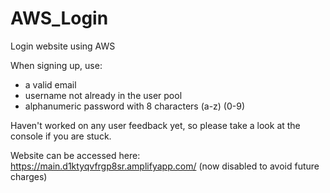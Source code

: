 # AWS_Login
Login website using AWS

When signing up, use:
- a valid email
- username not already in the user pool
- alphanumeric password with 8 characters (a-z) (0-9)

Haven't worked on any user feedback yet, so please take a look at the console if you are stuck.

Website can be accessed here: https://main.d1ktyqvfrgp8sr.amplifyapp.com/ (now disabled to avoid future charges)
